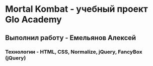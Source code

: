 # Mortal Kombat - учебный проект Glo Academy 
## Выполнил работу - Емельянов Алексей
### Технологии - HTML, CSS, Normalize, jQuery, FancyBox (jQuery)
